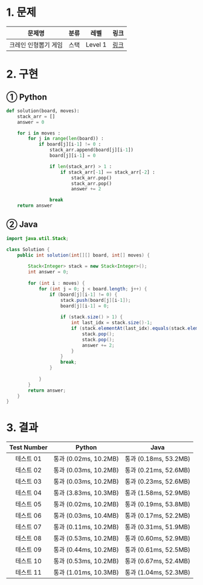 # 1. 문제
|문제명|분류|레벨|링크|
|:--:|:--:|:--:|:--:|
|크레인 인형뽑기 게임|스택|Level 1|[링크](https://programmers.co.kr/learn/courses/30/lessons/64061)|
# 2. 구현
## ① Python
```python
def solution(board, moves):
    stack_arr = []
    answer = 0

    for i in moves :
        for j in range(len(board)) :
            if board[j][i-1] != 0 :
                stack_arr.append(board[j][i-1])
                board[j][i-1] = 0

                if len(stack_arr) > 1 :
                    if stack_arr[-1] == stack_arr[-2] :
                        stack_arr.pop()
                        stack_arr.pop()
                        answer += 2

                break
    return answer
```
## ② Java
```java
import java.util.Stack;

class Solution {
    public int solution(int[][] board, int[] moves) {
		
		Stack<Integer> stack = new Stack<Integer>();
		int answer = 0;
		
		for (int i : moves) {
			for (int j = 0; j < board.length; j++) {
				if (board[j][i-1] != 0) {
					stack.push(board[j][i-1]);
					board[j][i-1] = 0;
					
					if (stack.size() > 1) {
						int last_idx = stack.size()-1;
						if (stack.elementAt(last_idx).equals(stack.elementAt(last_idx-1))) {
							stack.pop();
							stack.pop();
							answer += 2;
						}
					}
					break;
				}
				
			}
		}
        return answer;
    }
}
```
# 3. 결과
|Test Number|Python|Java|
|:--:|:--:|:--:|
|테스트 01|통과 (0.02ms, 10.2MB)|통과 (0.18ms, 53.2MB)|
|테스트 02|통과 (0.03ms, 10.2MB)|통과 (0.21ms, 52.6MB)|
|테스트 03|통과 (0.03ms, 10.2MB)|통과 (0.23ms, 52.6MB)|
|테스트 04|통과 (3.83ms, 10.3MB)|통과 (1.58ms, 52.9MB)|
|테스트 05|통과 (0.02ms, 10.2MB)|통과 (0.19ms, 53.8MB)|
|테스트 06|통과 (0.03ms, 10.4MB)|통과 (0.17ms, 52.2MB)|
|테스트 07|통과 (0.11ms, 10.2MB)|통과 (0.31ms, 51.9MB)|
|테스트 08|통과 (0.53ms, 10.2MB)|통과 (0.60ms, 52.9MB)|
|테스트 09|통과 (0.44ms, 10.2MB)|통과 (0.61ms, 52.5MB)|
|테스트 10|통과 (0.53ms, 10.2MB)|통과 (0.67ms, 52.4MB)|
|테스트 11|통과 (1.01ms, 10.3MB)|통과 (1.04ms, 52.3MB)|
#
